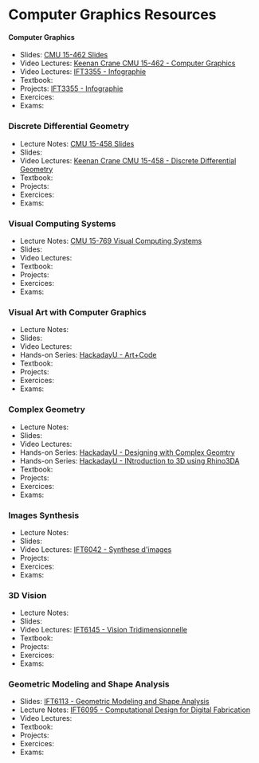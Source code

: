 # Computer Graphics Resources

#### Computer Graphics

- Slides: [CMU 15-462 Slides](http://15462.courses.cs.cmu.edu/fall2020/)
- Video Lectures: [Keenan Crane CMU 15-462 - Computer Graphics](https://www.youtube.com/watch?v=W6yEALqsD7k&list=PL9_jI1bdZmz2emSh0UQ5iOdT2xRHFHL7E)
- Video Lectures: [IFT3355 - Infographie](https://classe.iro.umontreal.ca/c/poulin_channel/videos?a-state=42)
- Textbook:
- Projects: [IFT3355 - Infographie](https://www-labs.iro.umontreal.ca/~bmpix/teaching/3355/2020/)
- Exercices:
- Exams:

### Discrete Differential Geometry

- Lecture Notes: [CMU 15-458 Slides](https://brickisland.net/DDGSpring2021/calendar/)
- Slides:
- Video Lectures: [Keenan Crane CMU 15-458 - Discrete Differential Geometry](https://www.youtube.com/watch?v=mas-PUA3OvA&list=PL9_jI1bdZmz0hIrNCMQW1YmZysAiIYSSS)
- Textbook:
- Projects:
- Exercices:
- Exams:

### Visual Computing Systems

- Lecture Notes: [CMU 15-769 Visual Computing Systems](http://graphics.cs.cmu.edu/courses/15769/fall2016/)
- Slides:
- Video Lectures:
- Textbook:
- Projects:
- Exercices:
- Exams:

### Visual Art with Computer Graphics

- Lecture Notes:
- Slides:
- Video Lectures:
- Hands-on Series: [HackadayU - Art+Code](https://www.youtube.com/playlist?list=PL_tws4AXg7att6rxtRNsGa36fOoRtdKJV)
- Textbook:
- Projects:
- Exercices:
- Exams:

### Complex Geometry

- Lecture Notes:
- Slides:
- Video Lectures:
- Hands-on Series: [HackadayU - Designing with Complex Geomtry](https://www.youtube.com/playlist?list=PL_tws4AXg7atpSQTvbpBCCEKEdA-ksDSy)
- Hands-on Series: [HackadayU - INtroduction to 3D using Rhino3DA](https://www.youtube.com/playlist?list=PL_tws4AXg7avcXkPwoUywP4kF0yOGpOHX)
- Textbook:
- Projects:
- Exercices:
- Exams:

### Images Synthesis

- Lecture Notes:
- Slides:
- Video Lectures: [IFT6042 - Synthese d'images](https://classe.iro.umontreal.ca/c/poulin_channel/videos?a-state=42)
- Projects:
- Exercices:
- Exams:

### 3D Vision

- Lecture Notes:
- Slides:
- Video Lectures: [IFT6145 - Vision Tridimensionnelle](https://classe.iro.umontreal.ca/c/ift6145_a20/videos)
- Textbook:
- Projects:
- Exercices:
- Exams:

### Geometric Modeling and Shape Analysis

- Slides: [IFT6113 - Geometric Modeling and Shape Analysis](http://www-labs.iro.umontreal.ca/~bmpix/teaching/6113/2019/)
- Lecture Notes: [IFT6095 - Computational Design for Digital Fabrication](http://www-labs.iro.umontreal.ca/~bernhard/CDDF17/index_en.php)
- Video Lectures:
- Textbook:
- Projects:
- Exercices:
- Exams:
